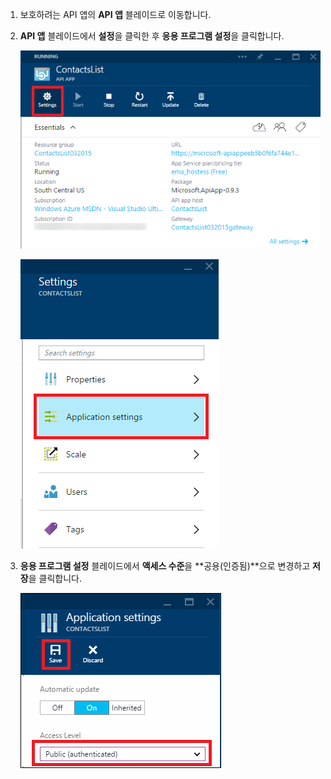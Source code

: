 1. 보호하려는 API 앱의 **API 앱** 블레이드로 이동합니다.

2. **API 앱** 블레이드에서 **설정**을 클릭한 후 **응용 프로그램 설정**을 클릭합니다.

	![설정 클릭](./media/app-service-api-config-auth/clicksettings.png)

	![응용 프로그램 설정 클릭](./media/app-service-api-config-auth/clickbasicsettings.png)

3. **응용 프로그램 설정** 블레이드에서 **액세스 수준**을 **공용(인증됨)**으로 변경하고 **저장**을 클릭합니다.

	![기본 설정 클릭](./media/app-service-api-config-auth/setpublicauth.png)

<!---HONumber=August15_HO6-->